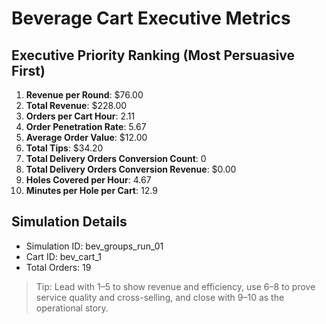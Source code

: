 # Beverage Cart Executive Metrics

## Executive Priority Ranking (Most Persuasive First)
1. **Revenue per Round**: $76.00
2. **Total Revenue**: $228.00
3. **Orders per Cart Hour**: 2.11
4. **Order Penetration Rate**: 5.67
5. **Average Order Value**: $12.00
6. **Total Tips**: $34.20
7. **Total Delivery Orders Conversion Count**: 0
8. **Total Delivery Orders Conversion Revenue**: $0.00
9. **Holes Covered per Hour**: 4.67
10. **Minutes per Hole per Cart**: 12.9

## Simulation Details
- Simulation ID: bev_groups_run_01
- Cart ID: bev_cart_1
- Total Orders: 19

> Tip: Lead with 1–5 to show revenue and efficiency, use 6–8 to prove service quality and cross-selling, and close with 9–10 as the operational story.
